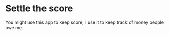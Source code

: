 # Settle the score

You might use this app to keep score, I use it to keep track of money people owe me.
